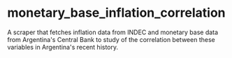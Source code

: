 # monetary_base_inflation_correlation
A scraper that fetches inflation data from INDEC and monetary base data from Argentina's Central Bank to study of the correlation between these variables in Argentina's recent history.
